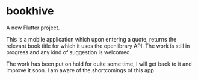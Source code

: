 # bookhive

A new Flutter project.

This is a mobile application which upon entering a quote, returns the relevant book title for which it uses the openlibrary API.
The work is still in progress and any kind of suggestion is welcomed.

The work has been put on hold for quite some time, I will get back to it and improve it soon. I am aware of the shortcomings of this app
